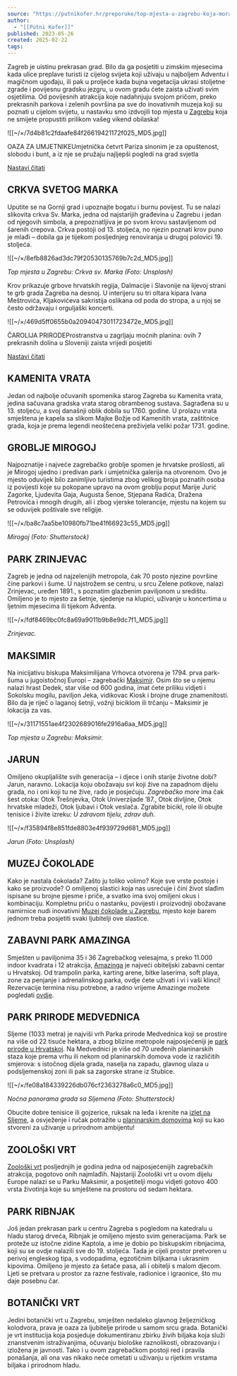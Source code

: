 ```yaml
---
source: "https://putnikofer.hr/preporuke/top-mjesta-u-zagrebu-koja-morate-posjetiti-za-savrsen-vikend-iz-snova/"
author:
  - "[[Putni Kofer]]"
published: 2023-05-26
created: 2025-02-22
tags:
---
```

Zagreb je uistinu prekrasan grad. Bilo da ga posjetiti u zimskim mjesecima kada ulice preplave turisti iz cijelog svijeta koji uživaju u najboljem Adventu i magičnom ugođaju, ili pak u proljeće kada bujna vegetacija ukrasi stoljetne zgrade i povijesnu gradsku jezgru, u ovom gradu ćete zaista uživati svim osjetilima. Od povijesnih atrakcija koje nadahnjuju svojom pričom, preko prekrasnih parkova i zelenih površina pa sve do inovativnih muzeja koji su poznati u cijelom svijetu, u nastavku smo izdvojili top mjesta u [Zagrebu](https://putnikofer.hr/vodici-hrvatska/sto-posjetiti-u-zagrebu/) koja ne smijete propustiti prilikom vašeg vikend obilaska!

![[~/×/7d4b81c2fdaafe84f26619421172f025_MD5.jpg]]

OAZA ZA UMJETNIKEUmjetnička četvrt Pariza sinonim je za opuštenost, slobodu i bunt, a iz nje se pružaju najljepši pogledi na grad svjetla

[Nastavi čitati](https://putnikofer.hr/mjesta/cetvrt-montmartre-u-parizu/)

## CRKVA SVETOG MARKA

Uputite se na Gornji grad i upoznajte bogatu i burnu povijest. Tu se nalazi slikovita crkva Sv. Marka, jedna od najstarijih građevina u Zagrebu i jedan od njegovih simbola, a prepoznatljiva je po svom krovu sastavljenom od šarenih crepova. Crkva postoji od 13. stoljeća, no njezin poznati krov puno je mlađi – dobila ga je tijekom posljednjeg renoviranja u drugoj polovici 19. stoljeća.

![[~/×/8efb8826ad3dc79f20530135769b7c2d_MD5.jpg]]

*Top mjesta u Zagrebu: Crkva sv. Marka (Foto: Unsplash)*

Krov prikazuje grbove hrvatskih regija, Dalmacije i Slavonije na lijevoj strani te grb grada Zagreba na desnoj. U interijeru su tri oltara kipara Ivana Meštrovića, Kljakovićeva sakristija oslikana od poda do stropa, a u njoj se često održavaju i orguljaški koncerti.

![[~/×/469d5ff0655b0a20940473011723472e_MD5.jpg]]

ČAROLIJA PRIRODEProstranstva u zagrljaju moćnih planina: ovih 7 prekrasnih dolina u Sloveniji zaista vrijedi posjetiti

[Nastavi čitati](https://putnikofer.hr/preporuke/doline-u-sloveniji-top-sedam/)

## KAMENITA VRATA

Jedan od najbolje očuvanih spomenika starog Zagreba su Kamenita vrata, jedina sačuvana gradska vrata starog obrambenog sustava. Sagrađena su u 13. stoljeću, a svoj današnji oblik dobila su 1760. godine. U prolazu vrata smještena je kapela sa slikom Majke Božje od Kamenitih vrata, zaštitnice grada, koja je prema legendi neoštećena preživjela veliki požar 1731. godine.

## GROBLJE MIROGOJ

Najpoznatije i najveće zagrebačko groblje spomen je hrvatske prošlosti, ali je Mirogoj ujedno i predivan park i umjetnička galerija na otvorenom. Ovo je mjesto oduvijek bilo zanimljivo turistima zbog velikog broja poznatih osoba iz povijesti koje su pokopane upravo na ovom groblju poput Marije Jurić Zagorke, Ljudevita Gaja, Augusta Šenoe, Stjepana Radića, Dražena Petrovića i mnogih drugih, ali i zbog vjerske tolerancije, mjestu na kojem su se oduvijek poštivale sve religije.

![[~/×/ba8c7aa5be10980fb71be41f66923c55_MD5.jpg]]

*Mirogoj (Foto: Shutterstock)*

## PARK ZRINJEVAC

Zagreb je jedna od najzelenijih metropola, čak 70 posto njezine površine čine parkovi i šume. U najstrožem se centru, u srcu Zelene potkove, nalazi Zrinjevac, uređen 1891., s poznatim glazbenim paviljonom u središtu. Omiljeno je to mjesto za šetnje, sjedenje na klupici, uživanje u koncertima u ljetnim mjesecima ili tijekom Adventa.

![[~/×/fdf8469bc0fc8a69a9011b9b8e9dc7f1_MD5.jpg]]

*Zrinjevac.*

## MAKSIMIR

Na inicijativu biskupa Maksimilijana Vrhovca otvorena je 1794. prva park-šuma u jugoistočnoj Europi – zagrebački [Maksimir](https://park-maksimir.hr/). Osim što se u njemu nalazi hrast Dedek, star više od 600 godina, imat ćete priliku vidjeti i Sokolsku mogilu, paviljon Jeka, vidikovac Kiosk i brojne druge znamenitosti. Bilo da je riječ o laganoj šetnji, vožnji biciklom ili trčanju – Maksimir je lokacija za vas.

![[~/×/31171551ae4f2302689016fe2916a6aa_MD5.jpg]]

*Top mjesta u Zagrebu: Maksimir.*

## JARUN

Omiljeno okupljalište svih generacija – i djece i onih starije životne dobi? Jarun, naravno. Lokacija koju obožavaju svi koji žive na zapadnom dijelu grada, no i oni koji tu ne žive, rado je posjećuju. *Zagrebačko more* ima čak šest otoka: Otok Trešnjevka, Otok Univerzijade ’87., Otok divljine, Otok hrvatske mladeži, Otok ljubavi i Otok veslača. Zgrabite bicikl, role ili obujte tenisice i živite izreku: *U zdravom tijelu, zdrav duh*.

![[~/×/f35894f8e851fde8803e4f939729d681_MD5.jpg]]

*Jarun (Foto: Unsplash)*

## MUZEJ ČOKOLADE

Kako je nastala čokolada? Zašto ju toliko volimo? Koje sve vrste postoje i kako se proizvode? O omiljenoj slastici koja nas usrećuje i čini život slađim ispisane su brojne pjesme i priče, a svatko ima svoj omiljeni okus i kombinaciju. Kompletnu priču o nastanku, povijesti i proizvodnji obožavane namirnice nudi inovativni [Muzej čokolade u Zagrebu](https://putnikofer.hr/preporuke/muzej-cokolade-u-zagrebu/), mjesto koje barem jednom treba posjetiti svaki ljubitelji ove slastice.

## ZABAVNI PARK AMAZINGA

Smješten u paviljonima 35 i 36 Zagrebačkog velesajma, s preko 11.000 indoor kvadrata i 12 atrakcija, [Amazinga](https://amazinga.fun/) je najveći obiteljski zabavni centar u Hrvatskoj. Od trampolin parka, karting arene, bitke laserima, soft playa, zone za penjanje i adrenalinskog parka, ovdje ćete uživati i vi i vaši klinci! Rezervacije termina nisu potrebne, a radno vrijeme Amazinge možete pogledati [ovdje](https://amazinga.fun/radno-vrijeme). 

## PARK PRIRODE MEDVEDNICA

Sljeme (1033 metra) je najviši vrh Parka prirode Medvednica koji se prostire na više od 22 tisuće hektara, a zbog blizine metropole najposjećeniji je [park prirode u Hrvatskoj](https://putnikofer.hr/mjesta/parkovi-prirode-u-hrvatskoj-koliko-ih-ima-i-koji-su/). Na Medvednici je više od 70 uređenih planinarskih staza koje prema vrhu ili nekom od planinarskih domova vode iz različitih smjerova: s istočnog dijela grada, naselja na zapadu, glavnog ulaza u podsljemenskoj zoni ili pak sa zagorske strane iz Stubice.

![[~/×/fe08a184339226db076cf2363278a6c0_MD5.jpg]]

*Noćna panorama grada sa Sljemena (Foto: Shutterstock)*

Obucite dobre tenisice ili gojzerice, ruksak na leđa i krenite na [izlet na Sljeme](https://putnikofer.hr/preporuke/izlet-na-sljeme/), a osvježenje i ručak potražite u [planinarskim domovima](https://putnikofer.hr/preporuke/restorani-na-sljemenu-gdje-jesti-na-sljemenu-prijedlog-za-rucak/) koji su kao stvoreni za uživanje u prirodnom ambijentu!

## ZOOLOŠKI VRT

[Zoološki vrt](https://zoo.hr/) posljednjih je godina jedna od najposjećenijih zagrebačkih atrakcija, pogotovo onih najmlađih. Najstariji Zoološki vrt u ovom dijelu Europe nalazi se u Parku Maksimir, a posjetitelji mogu vidjeti gotovo 400 vrsta životinja koje su smještene na prostoru od sedam hektara.

## PARK RIBNJAK

Još jedan prekrasan park u centru Zagreba s pogledom na katedralu u hladu starog drveća, Ribnjak je omiljeno mjesto svim generacijama. Park se proteže uz istočne zidine Kaptola, a ime je dobio po biskupskim ribnjacima, koji su se ovdje nalazili sve do 19. stoljeća. Tada je cijeli prostor pretvoren u perivoj engleskog tipa, s vodopadima, egzotičnim biljkama i ukrasnim kipovima. Omiljeno je mjesto za šetače pasa, ali i obitelji s malom djecom. Ljeti se pretvara u prostor za razne festivale, radionice i igraonice, što mu daje posebnu čar.

## BOTANIČKI VRT

Jedini botanički vrt u Zagrebu, smješten nedaleko glavnog željezničkog kolodvora, prava je oaza za ljubitelje prirode u samom srcu grada. Botanički je vrt institucija koja posjeduje dokumentiranu zbirku živih biljaka koja služi znanstvenim istraživanjima, očuvanju biološke raznolikosti, obrazovanju i izložena je javnosti. Tako i u ovom zagrebačkom postoji red i pravila ponašanja, ali ona vas nikako neće ometati u uživanju u rijetkim vrstama biljaka i prirodnom hladu.